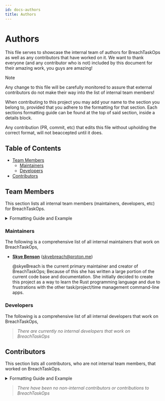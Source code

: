 ```yaml
---
id: docs-authors
title: Authors
---
```


# Authors <!-- omit from toc -->

This file serves to showcase the internal team of authors for BreachTaskOps as well as any contributors that have worked
on it. We want to thank everyone (and any contributor who is not) included by this document for their amazing work, you
guys are amazing!

> [!NOTE]
>
> Any change to this file will be carefully monitored to assure that external contributors do not make their way into
> the list of internal team members!
>

When contributing to this project you may add your name to the section you belong to, provided that you adhere to the
formatting for that section. Each sections formatting guide can be found at the top of said section, inside a details
block.

Any contribution (PR, commit, etc) that edits this file without upholding the correct format, will not beaccepted until
it does.

## Table of Contents <!-- omit from toc -->

- [Team Members](#team-members)
    - [Maintainers](#maintainers)
    - [Developers](#developers)
- [Contributors](#contributors)

## Team Members

This section lists all internal team members (maintainers, developers, etc) for BreachTaskOps.

<!-- #region(collapsed) Team Members Formatting Guide and Example(s) -->
<details><summary>Formatting Guide and Example</summary><hr/>

The following is the format for an internal team member, where everything but your name is optional,

```markdown
- __[Name](social-url)__ (<Email>)

  Description of your contributions/role in the team
```

Example:

- __[Jane Doe](https://github.com/jane-doe)__ (<janedoe@example.com>)

  Built the entire universe, by creating a simple app she called "hello world".

<hr/>
</details>
<!-- #endregion -->

### Maintainers

The following is a comprehensive list of all internal maintainers that work on BreachTaskOps,

- __[Skye Benson](https://github.com/skyeBreach)__ (<skyebreach@proton.me>)

  @skyeBreach is the current primary maintainer and creator of BreachTaskOps; Because of this she has written a large
  portion of the current code base and documentation. She initially decided to create this project as a way to learn the
  Rust programming language and due to frustrations with the other task/project/time management command-line apps.

### Developers

The following is a comprehensive list of all internal developers that work on BreachTaskOps,

> *There are currently no internal developers that work on BreachTaskOps*

## Contributors

This section lists all contributors, who are not internal team members, that worked on BreachTaskOps.

<!-- #region(collapsed) Contributors Formatting Guide and Example(s) -->
<details><summary>Formatting Guide and Example</summary>
<hr/>

The following is the format for a contributor, where everything but your name is optional,

```markdown
- __[Name](social-url)__ (<Email>)
```

Example:

- __[John Doe](https://github.com/john-doe)__ (<johndoe@example.com>)

<hr/>
</details>
<!-- #endregion -->

> *There have been no non-internal contributors or contributions to BreachTaskOps*
